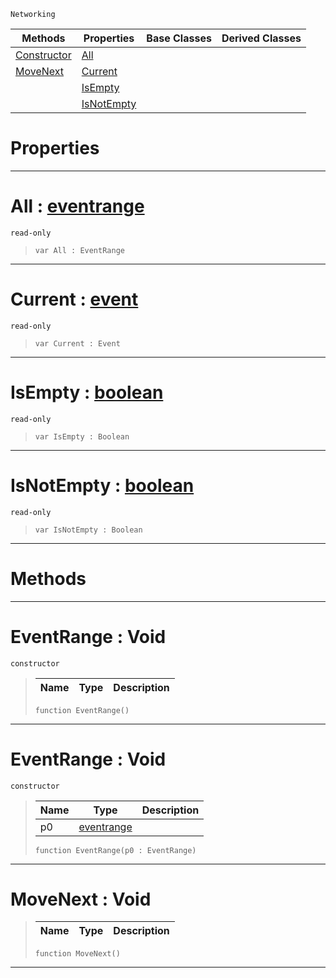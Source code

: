  `Networking`

|Methods|Properties|Base Classes|Derived Classes|
|---|---|---|---|
|[ Constructor](https://github.com/ZilchEngine/ZilchDocs/blob/master/code_reference/class_reference/eventrange.md#eventrange-void)|[ All](https://github.com/ZilchEngine/ZilchDocs/blob/master/code_reference/class_reference/eventrange.md#all-zilch-engine-document)| | |
|[ MoveNext](https://github.com/ZilchEngine/ZilchDocs/blob/master/code_reference/class_reference/eventrange.md#movenext-void)|[ Current](https://github.com/ZilchEngine/ZilchDocs/blob/master/code_reference/class_reference/eventrange.md#current-zilch-engine-docu)| | |
| |[ IsEmpty](https://github.com/ZilchEngine/ZilchDocs/blob/master/code_reference/class_reference/eventrange.md#isempty-zilch-engine-docu)| | |
| |[ IsNotEmpty](https://github.com/ZilchEngine/ZilchDocs/blob/master/code_reference/class_reference/eventrange.md#isnotempty-zilch-engine-d)| | |


 #  Properties


---  
 #  All : [eventrange](https://github.com/ZilchEngine/ZilchDocs/blob/master/code_reference/class_reference/eventrange.md)

 `read-only`

> 
> ``` lang=cpp, name=Nada
> var All : EventRange


---  
 #  Current : [event](https://github.com/ZilchEngine/ZilchDocs/blob/master/code_reference/class_reference/event.md)

 `read-only`

> 
> ``` lang=cpp, name=Nada
> var Current : Event


---  
 #  IsEmpty : [boolean](https://github.com/ZilchEngine/ZilchDocs/blob/master/code_reference/nada_base_types/boolean.md)

 `read-only`

> 
> ``` lang=cpp, name=Nada
> var IsEmpty : Boolean


---  
 #  IsNotEmpty : [boolean](https://github.com/ZilchEngine/ZilchDocs/blob/master/code_reference/nada_base_types/boolean.md)

 `read-only`

> 
> ``` lang=cpp, name=Nada
> var IsNotEmpty : Boolean


---  
 #  Methods


---  
 #  EventRange : Void

 `constructor`

> 
> |Name|Type|Description|
> |---|---|---|
> ``` lang=cpp, name=Nada
> function EventRange()
> ``` 


---  
 #  EventRange : Void

 `constructor`

> 
> |Name|Type|Description|
> |---|---|---|
> |p0|[eventrange](https://github.com/ZilchEngine/ZilchDocs/blob/master/code_reference/class_reference/eventrange.md)| |
> ``` lang=cpp, name=Nada
> function EventRange(p0 : EventRange)
> ``` 


---  
 #  MoveNext : Void

> 
> |Name|Type|Description|
> |---|---|---|
> ``` lang=cpp, name=Nada
> function MoveNext()
> ``` 


---  
 

 